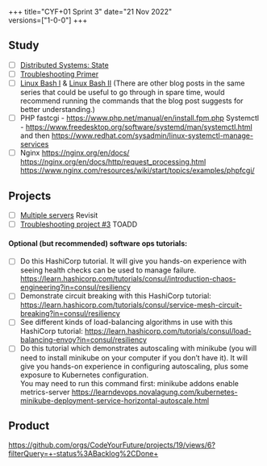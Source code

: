 +++
title="CYF+01 Sprint 3"
date="21 Nov 2022"    
versions=["1-0-0"]
+++

## Study

- [ ] [Distributed Systems: State](../../primers/distributed-software-systems-architecture/state)
- [ ] [Troubleshooting Primer](../../primers/troubleshooting/)
- [ ] [Linux Bash I](https://www.bogotobogo.com/Linux/linux_tips2_bash.php) & [Linux Bash II](https://www.bogotobogo.com/Linux/linux_tips2_bash.php) (There are other blog posts in the same series that could be useful to go through in spare time, would recommend running the commands that the blog post suggests for better understanding.)
- [ ] PHP fastcgi - https://www.php.net/manual/en/install.fpm.php
      Systemctl - https://www.freedesktop.org/software/systemd/man/systemctl.html and then https://www.redhat.com/sysadmin/linux-systemctl-manage-services
- [ ] Nginx
      https://nginx.org/en/docs/
      https://nginx.org/en/docs/http/request_processing.html
      https://www.nginx.com/resources/wiki/start/topics/examples/phpfcgi/

## Projects

- [ ] [Multiple servers](../../projects/multiple-servers) Revisit
- [ ] [Troubleshooting project #3](https://docs.google.com/document/d/1V6HEu_OcJ3MHH-aHzUfANf06VJa1rPcGHcpBwql7QLA/edit#heading=h.cjnguaxmynan) TOADD

#### Optional (but recommended) software ops tutorials:

- [ ] Do this HashiCorp tutorial. It will give you hands-on experience with seeing health checks can be used to manage failure. https://learn.hashicorp.com/tutorials/consul/introduction-chaos-engineering?in=consul/resiliency
- [ ] Demonstrate circuit breaking with this HashiCorp tutorial: https://learn.hashicorp.com/tutorials/consul/service-mesh-circuit-breaking?in=consul/resiliency
- [ ] See different kinds of load-balancing algorithms in use with this HashiCorp tutorial: https://learn.hashicorp.com/tutorials/consul/load-balancing-envoy?in=consul/resiliency
- [ ] Do this tutorial which demonstrates autoscaling with minikube (you will need to install minikube on your computer if you don’t have it). It will give you hands-on experience in configuring autoscaling, plus some exposure to Kubernetes configuration.  
       You may need to run this command first: minikube addons enable metrics-server
      https://learndevops.novalagung.com/kubernetes-minikube-deployment-service-horizontal-autoscale.html

## Product

https://github.com/orgs/CodeYourFuture/projects/19/views/6?filterQuery=+-status%3ABacklog%2CDone+
